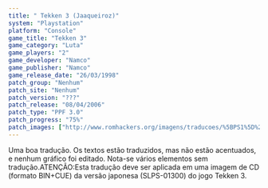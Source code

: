 ```yaml
---
title: " Tekken 3 (Jaaqueiroz)"
system: "Playstation"
platform: "Console"
game_title: "Tekken 3"
game_category: "Luta"
game_players: "2"
game_developer: "Namco"
game_publisher: "Namco"
game_release_date: "26/03/1998"
patch_group: "Nenhum"
patch_site: "Nenhum"
patch_version: "???"
patch_release: "08/04/2006"
patch_type: "PPF 3.0"
patch_progress: "75%"
patch_images: ["http://www.romhackers.org/imagens/traducoes/%5BPS1%5D%20Tekken%203%20-%20Jaaqueiroz%20-%201.jpg","http://www.romhackers.org/imagens/traducoes/%5BPS1%5D%20Tekken%203%20-%20Jaaqueiroz%20-%202.jpg","http://www.romhackers.org/imagens/traducoes/%5BPS1%5D%20Tekken%203%20-%20Jaaqueiroz%20-%203.jpg"]
---
```

Uma boa tradução. Os textos estão traduzidos, mas não estão acentuados, e nenhum gráfico foi editado. Nota-se vários elementos sem tradução.ATENÇÃO:Esta tradução deve ser aplicada em uma imagem de CD (formato BIN+CUE) da versão japonesa (SLPS-01300) do jogo Tekken 3.